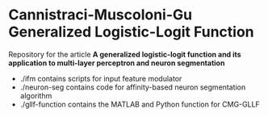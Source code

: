 # Cannistraci-Muscoloni-Gu Generalized Logistic-Logit Function
Repository for the article **A generalized logistic-logit function and its application to multi-layer perceptron and neuron segmentation**
* ./ifm contains scripts for input feature modulator
* ./neuron-seg contains code for affinity-based neuron segmentation algorithm
* ./gllf-function contains the MATLAB and Python function for CMG-GLLF
